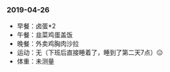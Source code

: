 ### 2019-04-26

* 早餐：卤蛋*2
* 午餐：韭菜鸡蛋盖饭
* 晚餐：外卖鸡胸肉沙拉
* 运动：无（下班后直接睡着了，睡到了第二天7点）:expressionless:
* 体重：未测量